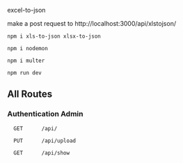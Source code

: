 excel-to-json

make a post request to http://localhost:3000/api/xlstojson/

`npm i xls-to-json xlsx-to-json`

```
npm i nodemon
```

```
npm i multer
```

```
npm run dev
```

## All Routes

### Authentication Admin

```
  GET      /api/
```

```
  PUT      /api/upload
```

```
  GET      /api/show
```
